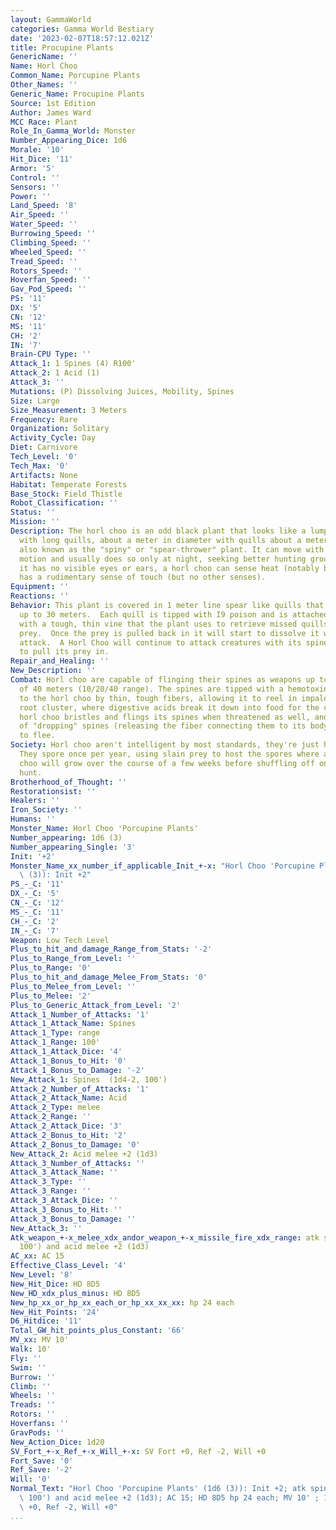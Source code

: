 ```yaml
---
layout: GammaWorld
categories: Gamma World Bestiary
date: '2023-02-07T18:57:12.021Z'
title: Procupine Plants
GenericName: ''
Name: Horl Choo
Common_Name: Porcupine Plants
Other_Names: ''
Generic_Name: Procupine Plants
Source: 1st Edition
Author: James Ward
MCC Race: Plant
Role_In_Gamma_World: Monster
Number_Appearing_Dice: 1d6
Morale: '10'
Hit_Dice: '11'
Armor: '5'
Control: ''
Sensors: ''
Power: ''
Land_Speed: '8'
Air_Speed: ''
Water_Speed: ''
Burrowing_Speed: ''
Climbing_Speed: ''
Wheeled_Speed: ''
Tread_Speed: ''
Rotors_Speed: ''
Hoverfan_Speed: ''
Gav_Pod_Speed: ''
PS: '11'
DX: '5'
CN: '12'
MS: '11'
CH: '2'
IN: '7'
Brain-CPU Type: ''
Attack_1: 1 Spines (4) R100'
Attack_2: 1 Acid (1)
Attack_3: ''
Mutations: (P) Dissolving Juices, Mobility, Spines
Size: Large
Size_Measurement: 3 Meters
Frequency: Rare
Organization: Solitary
Activity_Cycle: Day
Diet: Carnivore
Tech_Level: '0'
Tech_Max: '0'
Artifacts: None
Habitat: Temperate Forests
Base_Stock: Field Thistle
Robot_Classification: ''
Status: ''
Mission: ''
Description: The horl choo is an odd black plant that looks like a lumpy porcupine
  with long quills, about a meter in diameter with quills about a meter long, it's
  also known as the "spiny" or "spear-thrower" plant. It can move with a slow, shuffling
  motion and usually does so only at night, seeking better hunting grounds. Although
  it has no visible eyes or ears, a horl choo can sense heat (notably body heat) and
  has a rudimentary sense of touch (but no other senses).
Equipment: ''
Reactions: ''
Behavior: This plant is covered in 1 meter line spear like quills that it can fling
  up to 30 meters.  Each quill is tipped with I9 poison and is attached to the plant
  with a tough, thin vine that the plant uses to retrieve missed quills and impaled
  prey.  Once the prey is pulled back in it will start to dissolve it with its acid
  attack.  A Horl Choo will continue to attack creatures with its spines as it attempts
  to pull its prey in.
Repair_and_Healing: ''
New_Description: ''
Combat: Horl choo are capable of flinging their spines as weapons up to a distance
  of 40 meters (10/20/40 range). The spines are tipped with a hemotoxin and connected
  to the horl choo by thin, tough fibers, allowing it to reel in impaled prey to its
  root cluster, where digestive acids break it down into food for the creature. A
  horl choo bristles and flings its spines when threatened as well, and is capable
  of "dropping" spines (releasing the fiber connecting them to its body) in order
  to flee.
Society: Horl choo aren't intelligent by most standards, they're just hunting machines.
  They spore once per year, using slain prey to host the spores where a young horl
  choo will grow over the course of a few weeks before shuffling off on its own to
  hunt.
Brotherhood_of_Thought: ''
Restorationsist: ''
Healers: ''
Iron_Society: ''
Humans: ''
Monster_Name: Horl Choo 'Porcupine Plants'
Number_appearing: 1d6 (3)
Number_appearing_Single: '3'
Init: '+2'
Monster_Name_xx_number_if_applicable_Init_+-x: "Horl Choo 'Porcupine Plants' (1d6\
  \ (3)): Init +2"
PS_-_C: '11'
DX_-_C: '5'
CN_-_C: '12'
MS_-_C: '11'
CH_-_C: '2'
IN_-_C: '7'
Weapon: Low Tech Level
Plus_to_hit_and_damage_Range_from_Stats: '-2'
Plus_to_Range_from_Level: ''
Plus_to_Range: '0'
Plus_to_hit_and_damage_Melee_From_Stats: '0'
Plus_to_Melee_from_Level: ''
Plus_to_Melee: '2'
Plus_to_Generic_Attack_from_Level: '2'
Attack_1_Number_of_Attacks: '1'
Attack_1_Attack_Name: Spines
Attack_1_Type: range
Attack_1_Range: 100'
Attack_1_Attack_Dice: '4'
Attack_1_Bonus_to_Hit: '0'
Attack_1_Bonus_to_Damage: '-2'
New_Attack_1: Spines  (1d4-2, 100')
Attack_2_Number_of_Attacks: '1'
Attack_2_Attack_Name: Acid
Attack_2_Type: melee
Attack_2_Range: ''
Attack_2_Attack_Dice: '3'
Attack_2_Bonus_to_Hit: '2'
Attack_2_Bonus_to_Damage: '0'
New_Attack_2: Acid melee +2 (1d3)
Attack_3_Number_of_Attacks: ''
Attack_3_Attack_Name: ''
Attack_3_Type: ''
Attack_3_Range: ''
Attack_3_Attack_Dice: ''
Attack_3_Bonus_to_Hit: ''
Attack_3_Bonus_to_Damage: ''
New_Attack_3: ''
Atk_weapon_+-x_melee_xdx_andor_weapon_+-x_missile_fire_xdx_range: atk spines  (1d4-2,
  100') and acid melee +2 (1d3)
AC_xx: AC 15
Effective_Class_Level: '4'
New_Level: '8'
New_Hit_Dice: HD 8D5
New_HD_xdx_plus_minus: HD 8D5
New_hp_xx_or_hp_xx_each_or_hp_xx_xx_xx: hp 24 each
New_Hit_Points: '24'
D6_Hitdice: '11'
Total_GW_hit_points_plus_Constant: '66'
MV_xx: MV 10'
Walk: 10'
Fly: ''
Swim: ''
Burrow: ''
Climb: ''
Wheels: ''
Treads: ''
Rotors: ''
Hoverfans: ''
GravPods: ''
New_Action_Dice: 1d20
SV_Fort_+-x_Ref_+-x_Will_+-x: SV Fort +0, Ref -2, Will +0
Fort_Save: '0'
Ref_Save: '-2'
Will: '0'
Normal_Text: "Horl Choo 'Porcupine Plants' (1d6 (3)): Init +2; atk spines  (1d4-2,\
  \ 100') and acid melee +2 (1d3); AC 15; HD 8D5 hp 24 each; MV 10' ; 1d20; SV Fort\
  \ +0, Ref -2, Will +0"
...
```

